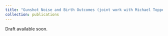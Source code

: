 ```yaml
---
title: "Gunshot Noise and Birth Outcomes (joint work with Michael Topper)"
collection: publications
---
```

Draft available soon.
